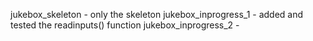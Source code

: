 jukebox_skeleton - only the skeleton
jukebox_inprogress_1 - added and tested the readinputs() function
jukebox_inprogress_2 - 